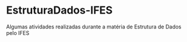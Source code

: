 # EstruturaDados-IFES
Algumas atividades realizadas durante a matéria de Estrutura de Dados pelo IFES
